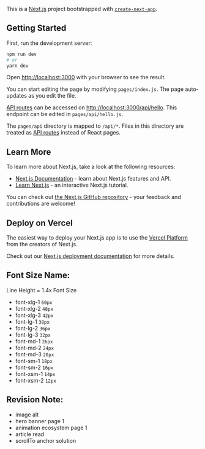 This is a [Next.js](https://nextjs.org/) project bootstrapped with [`create-next-app`](https://github.com/vercel/next.js/tree/canary/packages/create-next-app).

## Getting Started

First, run the development server:

```bash
npm run dev
# or
yarn dev
```

Open [http://localhost:3000](http://localhost:3000) with your browser to see the result.

You can start editing the page by modifying `pages/index.js`. The page auto-updates as you edit the file.

[API routes](https://nextjs.org/docs/api-routes/introduction) can be accessed on [http://localhost:3000/api/hello](http://localhost:3000/api/hello). This endpoint can be edited in `pages/api/hello.js`.

The `pages/api` directory is mapped to `/api/*`. Files in this directory are treated as [API routes](https://nextjs.org/docs/api-routes/introduction) instead of React pages.

## Learn More

To learn more about Next.js, take a look at the following resources:

- [Next.js Documentation](https://nextjs.org/docs) - learn about Next.js features and API.
- [Learn Next.js](https://nextjs.org/learn) - an interactive Next.js tutorial.

You can check out [the Next.js GitHub repository](https://github.com/vercel/next.js/) - your feedback and contributions are welcome!

## Deploy on Vercel

The easiest way to deploy your Next.js app is to use the [Vercel Platform](https://vercel.com/new?utm_medium=default-template&filter=next.js&utm_source=create-next-app&utm_campaign=create-next-app-readme) from the creators of Next.js.

Check out our [Next.js deployment documentation](https://nextjs.org/docs/deployment) for more details.

## Font Size Name:
Line Height = 1.4x Font Size
- font-xlg-1   	`60px`
- font-xlg-2   	`48px`
- font-xlg-3   	`42px`
- font-lg-1    	`38px`
- font-lg-2    	`36px`
- font-lg-3    	`32px`
- font-md-1    	`26px`
- font-md-2    	`24px`
- font-md-3    	`20px`
- font-sm-1   	`18px`
- font-sm-2   	`16px`
- font-xsm-1  	`14px`
- font-xsm-2  	`12px`

## Revision Note:
- image alt
- hero banner page 1
- animation ecosystem page 1
- article read
- scrollTo anchor solution
